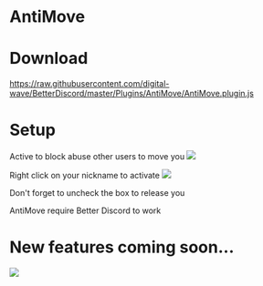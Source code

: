 # AntiMove
# Download
https://raw.githubusercontent.com/digital-wave/BetterDiscord/master/Plugins/AntiMove/AntiMove.plugin.js
# Setup
Active to block abuse other users to move you
![](https://i.imgur.com/WHVFAN5.png)

Right click on your nickname to activate
![](https://i.imgur.com/oWaXht7.png)

Don't forget to uncheck the box to release you

AntiMove require Better Discord to work
# New features coming soon...
![](https://i.imgur.com/0euuzht.gif)

